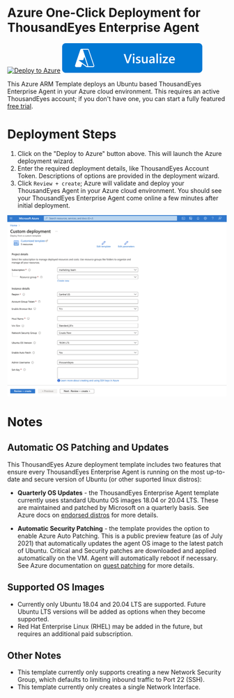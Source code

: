 # Azure One-Click Deployment for ThousandEyes Enterprise Agent
[![Deploy to Azure](https://aka.ms/deploytoazurebutton)](https://portal.azure.com/#create/Microsoft.Template/uri/https%3A%2F%2Fte-cloud-template.s3.amazonaws.com%2Fazure%2Fazuredeploy.json) [![Visualize](https://raw.githubusercontent.com/Azure/azure-quickstart-templates/master/1-CONTRIBUTION-GUIDE/images/visualizebutton.svg?sanitize=true)](http://armviz.io/#/?load=https%3A%2F%2Fte-cloud-template.s3.amazonaws.com%2Fazure%2Fazuredeploy.json)

This Azure ARM Template deploys an Ubuntu based ThousandEyes Enterprise Agent in your Azure cloud environment. This requires an active ThousandEyes account; if you don't have one, you can start a fully featured [free trial](https://www.thousandeyes.com/signup/).

# Deployment Steps

1. Click on the "Deploy to Azure" button above. This will launch the Azure deployment wizard.
2. Enter the required deployment details, like ThousandEyes Account Token. Descriptions of options are provided in the deployment wizard.
3. Click `Review + create`; Azure will validate and deploy your ThousandEyes Agent in your Azure cloud environment. You should see your ThousandEyes Enterprise Agent come online a few minutes after initial deployment.

![picture 1](./images/57252ba845e791d0f78f91238c56c25595d11b559a213b643735cf0eeb44b586.png)

# Notes
## Automatic OS Patching and Updates
This ThousandEyes Azure deployment template includes two features that ensure every ThousandEyes Enterprise Agent is running on the most up-to-date and secure version of Ubuntu (or other suported linux distros):

* **Quarterly OS Updates** - the ThousandEyes Enterprise Agent template currently uses standard Ubuntu OS images 18.04 or 20.04 LTS. These are maintained and patched by Microsoft on a quarterly basis. See Azure docs on [endorsed distros](https://docs.microsoft.com/en-us/azure/virtual-machines/linux/endorsed-distros) for more details. 
  
* **Automatic Security Patching** - the template provides the option to enable Azure Auto Patching. This is a public preview feature (as of July 2021) that automatically updates the agent OS image to the latest patch of Ubuntu. Critical and Security patches are downloaded and applied automatically on the VM. Agent will automatically reboot if necessary. See Azure documentation on [guest patching](https://docs.microsoft.com/en-us/azure/virtual-machines/automatic-vm-guest-patching) for more details.

## Supported OS Images
* Currently only Ubuntu 18.04 and 20.04 LTS are supported. Future Ubuntu LTS versions will be added as options when they become supported. 
* Red Hat Enterprise Linux (RHEL) may be added in the future, but requires an additional paid subscription.

## Other Notes
* This template currently only supports creating a new Network Security Group, which defaults to limiting inbound traffic to Port 22 (SSH). 
* This template currently only creates a single Network Interface.